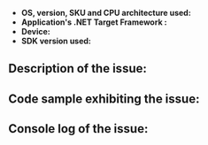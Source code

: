 <!--
Hi there! thank you for discovering and submitting an issue!

Please use your Azure subscription if you need to share any information from your Azure subscription such as connection strings, service names (IoTHub, Provisioning), etc.

## Need Support?
* Have a feature request for SDKs? Please post it on [User Voice](https://feedback.azure.com/forums/321918-azure-iot) to help us prioritize.
* Have a technical question? Ask on [Stack Overflow](https://stackoverflow.com/questions/tagged/azure-iot-hub) with tag “azure-iot-hub”
* Need Support? Every customer with an active Azure subscription has access to support with guaranteed response time.  Consider submitting a ticket and get assistance from Microsoft support team
* Found a bug? Please help us fix it by thoroughly documenting it and filing an issue on GitHub (C, Java, .NET, Node.js, Python).
-->

- **OS, version, SKU and CPU architecture used:** <VERSION> <!-- Windows 10 Desktop x64, Ubuntu 15.04 x86, Windows 10 IoT Core arm32, etc. -->
- **Application's .NET Target Framework :** <NETVERSION> <!-- See https://docs.microsoft.com/en-us/dotnet/standard/frameworks. E.g. netcoreapp2.0, net451, uap10.0, xamarin -->
- **Device:** <DEVICETYPE> <!-- Laptop, Raspberry PI3, Android APIv25 etc. -->
- **SDK version used:** <VERSION> <!-- Please include the NuGet package version for all involved components. -->

## Description of the issue:
<!-- Please be as detailed as possible: which feature has a problem, how often does it fail, repro steps, etc. -->

## Code sample exhibiting the issue:
<!-- Please remove any connection string or other private information !
	 Consider adding a link to a https://gist.github.com/ simple repro. -->

## Console log of the issue:
<!-- Please share logs as possible, that will help debugging. -->
<!-- See https://github.com/Azure/azure-iot-sdk-csharp/tree/master/tools/CaptureLogs and
         https://github.com/dotnet/corefx/blob/master/Documentation/debugging/windows-instructions.md#traces -->
